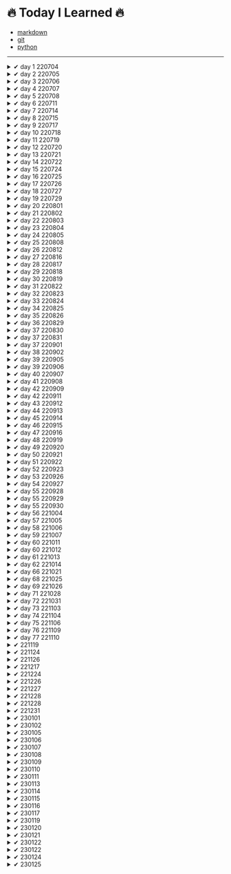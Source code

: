 # 🔥 Today I Learned 🔥

- [markdown](https://github.com/jincde/TIL/tree/master/markdown)
- [git](https://github.com/jincde/TIL/tree/master/git)
- [python](https://github.com/jincde/TIL/tree/master/python)

---

<details>
<summary> ✔ day 1 220704 </summary>

#### 가입

- `github` 가입
- `notion` 가입
- `syllaverse` 가입
- `discord` 가입

#### 개발환경 설정

- `git` 설치

- `Python` 설치

- `VScode` 설치

- `Typora` 설치
  
  </details>

<details>
<summary> ✔ day 2 220705 </summary>

- `markdown` 문법

- `git` 실습
  
  </details>
  <details>
  <summary> ✔ day 3 220706 </summary>

- `로컬저장소` `원격저장소` 개념

- `git 기본 브랜치` 설치

- 저장소 만들고 `3커밋`

- TIL `커밋`
  
  </details>

<details>
<summary> ✔ day 4 220707 </summary>

- `clone`개념 정리

- `branch`개념 정리

- `merge`개념 정리

- `pull request`개념 정리
  
  </details>

<details>
<summary> ✔ day 5 220708 </summary>

- 채용공고 정리

- 지원자격 공통 기술스택 파악

- 우대사항 파악

- [job-research](https://github.com/jincde/job-research)
  
  </details>

<details>
<summary> ✔ day 6 220711 </summary>

- `python`기본 문법

- 코드업 파이썬기본100제 ~20번 문항. ing
  
  </details>

<details>
<summary> ✔ day 7 220714 </summary>

- `python` 조건문

- `python` 반복문

- `VOCA`폴더 생성
  
  </details>

<details>
<summary> ✔ day 8 220715 </summary>

- `python` 프로젝트01 (01.py ~ 05.py)
  
  </details>

<details>
<summary> ✔ day 9 220717 </summary>

- `Marktext` - Typora 대체 프로그램 설치 및 설정
  
  </details>

<details>
<summary> ✔ day 10 220718 </summary>

- `OSI 7 Layer`
  
  </details>

<details>
<summary> ✔ day 11 220719 </summary>

- `객체지향 - oop`
- `SWEA` 4문제 실습
- `python` 20번, 21번 실습 

</details>

<details>
<summary> ✔ day 12 220720 </summary>

- `SWEA` 5문제 실습
- `객체지향` - 스태틱 메소드, 데코레이터,

</details>

<details>
<summary> ✔ day 13 220721 </summary>

- `SWEA` 5문제 실습
- `객체지향` - 스태틱 메소드, 데코레이터,

</details>

<details>
<summary> ✔ day 14 220722 </summary>

- `API` 
- `TMDB API`실습

</details>

<details>
<summary> ✔ day 15 220724 </summary>

- `정보처리기사 실기시험 응시` 

</details>

<details>
<summary> ✔ day 16 220725 </summary>

- `알고리즘`
- `백준`실습
- `MAC OS`설정

</details>

<details>
<summary> ✔ day 17 220726 </summary>

- `시간 복잡도`

</details>

<details>
<summary> ✔ day 18 220727 </summary>

- `python`문자열 메소드
- `백준` 단계별 문제 풀이

</details>

<details>
<summary> ✔ day 19 220729 </summary>

- `코딩테스트 모의고사` 7문제 중 4문제 풀이

</details>

<details>
<summary> ✔ day 20 220801 </summary>

- 자료구조 `stack`, `queue`

</details>

<details>
<summary> ✔ day 21 220802 </summary>

- 자료구조 `heap`, `set`

</details>

<details>
<summary> ✔ day 22 220803 </summary>

- `2차원 리스트`

</details>

<details>
<summary> ✔ day 23 220804 </summary>

- 2차원 리스트 `순회`

</details>

<details>
<summary> ✔ day 24 220805 </summary>

- `코딩테스트 모의고사` 2회차 

</details>

<details>
<summary> ✔ day 25 220808 </summary>

- `브루트포스`
- `델타 탐색`

</details>

<details>
<summary> ✔ day 26 220812 </summary>

- `코딩테스트 모의고사` 3회차

</details>

<details>
<summary> ✔ day 27 220816 </summary>

- `데이터베이스`
- `SQL` 작성 실습

</details>

<details>
<summary> ✔ day 28 220817 </summary>

- `SQL` 쿼리 작성 실습

</details>

<details>
<summary> ✔ day 29 220818 </summary>

- 'SQL' 쿼리 작성 실습
- 숫자 관련 함수, `GROUP BY`

</details>

<details>
<summary> ✔ day 30 220819 </summary>

- `SQL` 서브쿼리 작성 실습
- `INNER JOIN` 예습

</details>

<details>
<summary> ✔ day 31 220822 </summary>

- `SQL` JOIN 작성 실습

</details>

<details>
<summary> ✔ day 32 220823 </summary>

- `ERD` 작성 실습

</details>

<details>
<summary> ✔ day 33 220824 </summary>

- `ORM` 활용 실습

</details>

<details>
<summary> ✔ day 34 220825 </summary>

- `ORM` 활용 실습 2일차

</details>

<details>
<summary> ✔ day 35 220826 </summary>

- `DB` 최종 테스트

</details>

<details>
<summary> ✔ day 36 220829 </summary>

- `HTML`, `CSS`개념

</details>

<details>
<summary> ✔ day 37 220830 </summary>

- `HTML`, `CSS`개념 2일차
</details>

<details>
<summary> ✔ day 37 220831 </summary>

- `웹`제작 실습
</details>

<details>
<summary> ✔ day 37 220901 </summary>

- `웹`제작 실습 2일차
</details>

<details>
<summary> ✔ day 38 220902 </summary>

- `웹` 팀프로젝트 첫번째
</details>

<details>
<summary> ✔ day 39 220905 </summary>

- `Bootstrap`
</details>

<details>
<summary> ✔ day 39 220906 </summary>

- `Bootstrap` 2일차
</details>

<details>
<summary> ✔ day 40 220907 </summary>

- `Bootstrap` 3일차
- `grid`
</details>

<details>
<summary> ✔ day 41 220908 </summary>

- `Bootstrap` 4일차
</details>

<details>
<summary> ✔ day 42 220909 </summary>

- `React` 공부 시작
</details>

<details>
<summary> ✔ day 42 220911 </summary>

- `Javascript`
</details>

<details>
<summary> ✔ day 43 220912 </summary>

- `Javascript`
</details>

<details>
<summary> ✔ day 44 220913 </summary>

- `Web`팀프로젝트2 1일차
</details>

<details>
<summary> ✔ day 45 220914 </summary>

- `Web`팀프로젝트2 2일차
</details>

<details>
<summary> ✔ day 46 220915 </summary>

- `JavaScript` 개념 정리
</details>

<details>
<summary> ✔ day 47 220916 </summary>

- `JavaScript` 개념 정리
</details>

<details>
<summary> ✔ day 48 220919 </summary>

- `JavaScript` carousel 구현
</details>

<details>
<summary> ✔ day 49 220920 </summary>

- `JavaScript` lotto 추첨 구현
</details>

<details>
<summary> ✔ day 50 220921 </summary>

- `Django` 1일차
</details>

<details>
<summary> ✔ day 51 220922 </summary>

- `Django` 2일차
</details>

<details>
<summary> ✔ day 52 220923 </summary>

- 서비스 분석 및 기획
</details>

<details>
<summary> ✔ day 53 220926 </summary>

- `Django` 3일차
</details>

<details>
<summary> ✔ day 54 220927 </summary>

- `Django` 4일차
</details>

<details>
<summary> ✔ day 55 220928 </summary>

- `Django` 5일차
</details>

<details>
<summary> ✔ day 55 220929 </summary>

- `Django` 6일차
</details>

<details>
<summary> ✔ day 55 220930 </summary>

- [페어프로젝트](https://github.com/jincde/django-pair-movie)

  </details>

<details>
<summary> ✔ day 56 221004 </summary>

- `Django` 7일차
</details>

<details>
<summary> ✔ day 57 221005 </summary>

- `Django` 8일차
</details>

<details>
<summary> ✔ day 58 221006 </summary>

- `Django` 9일차
</details>

<details>
<summary> ✔ day 59 221007 </summary>

- [페어프로젝트2](https://github.com/jincde/django-pair-movie2)
</details>

<details>
<summary> ✔ day 60 221011 </summary>

- `해커톤`멘토링 신청
- `Django` 회원 관리
</details>

<details>
<summary> ✔ day 60 221012 </summary>

- `Django` Auth
</details>

<details>
<summary> ✔ day 61 221013 </summary>

- `Django` Auth
</details>

<details>
<summary> ✔ day 62 221014 </summary>

- [페어프로젝트3](https://github.com/jincde/django-pair-movie3)
</details>

<details>
<summary> ✔ day 66 221021 </summary>

- [페어프로젝트4]
</details>

<details>
<summary> ✔ day 68 221025 </summary>

- `django`
</details>

<details>
<summary> ✔ day 69 221026 </summary>

- 비동기처리
</details>


<details>
<summary> ✔ day 71 221028 </summary>

- `heroku` 배포
</details>

<details>
<summary> ✔ day 72 221031 </summary>

- 모의 프로젝트
  </details>

<details>
<summary> ✔ day 73 221103 </summary>

- 모의 프로젝트
</details>

<details>
<summary> ✔ day 74 221104 </summary>

- 모의 프로젝트
</details>

<details>
<summary> ✔ day 75 221106 </summary>

- 모의 프로젝트
</details>

<details>
<summary> ✔ day 76 221109 </summary>

- 세미 프로젝트 2회차 : `치킨컬리`
</details>

<details>
<summary> ✔ day 77 221110 </summary>

- 세미 프로젝트 2회차 : `치킨컬리`
- index 전체 구조
- `navbar` 구조
</details>

<details>
<summary> ✔ 221119 </summary>

- `SSAFY` 에세이 제출.
</details>

<details>
<summary> ✔ 221124 </summary>

- `13팀` 프로젝트 시작.
</details>

<details>
<summary> ✔ 221126 </summary>

- `13팀` 프로젝트 메인 페이지 구조 구현 
</details>

<details>
<summary> ✔ 221217 </summary>

- `모던 자바스크립트` 3주차 브라우저 내용 정리
</details>

<details>
<summary> ✔ 221224 </summary>

- `토이 프로젝트` 1주차 : 카테고리필터(7), 탭메뉴(11) 제작
</details>

<details>
<summary> ✔ 221226 </summary>

- `자바스크립트` 1일차
</details>

<details>
<summary> ✔ 221227 </summary>

- `자바스크립트` 2일차
- array 내장 함수
</details>

<details>
<summary> ✔ 221228 </summary>

- `자바스크립트` 3일차
- node.js
- npm
- why react?
</details>

<details>
<summary> ✔ 221228 </summary>

- `react` 복습
</details>

<details>
<summary> ✔ 221231 </summary>

- `자바스크립트` 가위바위보
</details>

<details>
<summary> ✔ 230101 </summary>

- `FE` 토이프로젝트 코드리뷰
- `react` 상태(state)
</details>

<details>
<summary> ✔ 230102 </summary>

- `react` props
</details>

<details>
<summary> ✔ 230105 </summary>

- shallow copy(deep copy)
</details>

<details>
<summary> ✔ 230106 </summary>

- `react` component
</details>

<details>
<summary> ✔ 230107 </summary>

- `FE스터디` 클론코딩
</details>

<details>
<summary> ✔ 230108 </summary>

- `바닐라JS` carousel
</details>

<details>
<summary> ✔ 230109 </summary>

- `바닐라JS` 이벤트핸들러
</details>

<details>
<summary> ✔ 230110 </summary>

- `react` CRUD 실습 
</details>

<details>
<summary> ✔ 230111 </summary>

- `react hook` 최적화
- `useMemo()` 
</details>

<details>
<summary> ✔ 230113 </summary>

- `react hook`
- `useEffect()`
- AJAX 라이브러리 `axios` 
</details>

<details>
<summary> ✔ 230114 </summary>

- `Context API` 
</details>

<details>
<summary> ✔ 230115 </summary>

- 리액트 상태관리 라이브러리 `Redux`
</details>

<details>
<summary> ✔ 230116 </summary>

- `FE` 프로그래머스 클론코딩(리액트)
</details>

<details>
<summary> ✔ 230117 </summary>

- `FE` 프로그래머스 클론코딩(리액트)
</details>

<details>
<summary> ✔ 230119 </summary>

- localStorage
- react 최적화 
</details>

<details>
<summary> ✔ 230120 </summary>

- 코딩테스트
</details>

<details>
<summary> ✔ 230121 </summary>

- 자바스크립트 알고리즘 풀이
</details>

<details>
<summary> ✔ 230122 </summary>

- `.Object.entries()` 메소드
</details>

<details>
<summary> ✔ 230122 </summary>

- `.unshift()` 메소드
- `shift()` 메소드
</details>

<details>
<summary> ✔ 230124 </summary>

- `재귀함수` 팩토리얼 기능
</details>

<details>
<summary> ✔ 230125 </summary>

- `.match(RegExp)` 메소드
- `.reduce((acc, cur))` 메소드
</details>